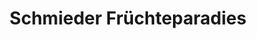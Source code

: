 ---
title: "Schmieder Früchteparadies"
url: /nordrach/schmieder-fruechteparadies/
shop: Hofladen
---